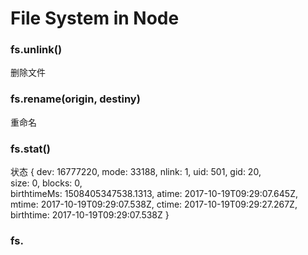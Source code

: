 # File System in Node

### fs.unlink()
删除文件

### fs.rename(origin, destiny)
重命名

### fs.stat()
状态
{
  dev: 16777220,
  mode: 33188,
  nlink: 1,
  uid: 501,
  gid: 20,  
  size: 0,
  blocks: 0,  
  birthtimeMs: 1508405347538.1313,
  atime: 2017-10-19T09:29:07.645Z,
  mtime: 2017-10-19T09:29:07.538Z,
  ctime: 2017-10-19T09:29:27.267Z,
  birthtime: 2017-10-19T09:29:07.538Z 
}

### fs.

